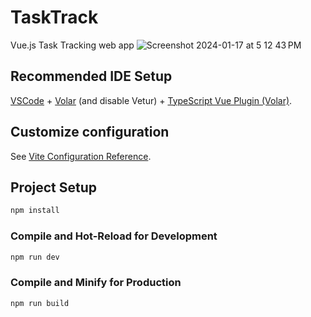 # TaskTrack

Vue.js Task Tracking web app
![Screenshot 2024-01-17 at 5 12 43 PM](https://github.com/elipaulsen/TaskTrack/assets/111461613/9d925f67-9918-4b9a-9177-4e1836c04193)

## Recommended IDE Setup

[VSCode](https://code.visualstudio.com/) + [Volar](https://marketplace.visualstudio.com/items?itemName=Vue.volar) (and disable Vetur) + [TypeScript Vue Plugin (Volar)](https://marketplace.visualstudio.com/items?itemName=Vue.vscode-typescript-vue-plugin).

## Customize configuration

See [Vite Configuration Reference](https://vitejs.dev/config/).

## Project Setup

```sh
npm install
```

### Compile and Hot-Reload for Development

```sh
npm run dev
```

### Compile and Minify for Production

```sh
npm run build
```
